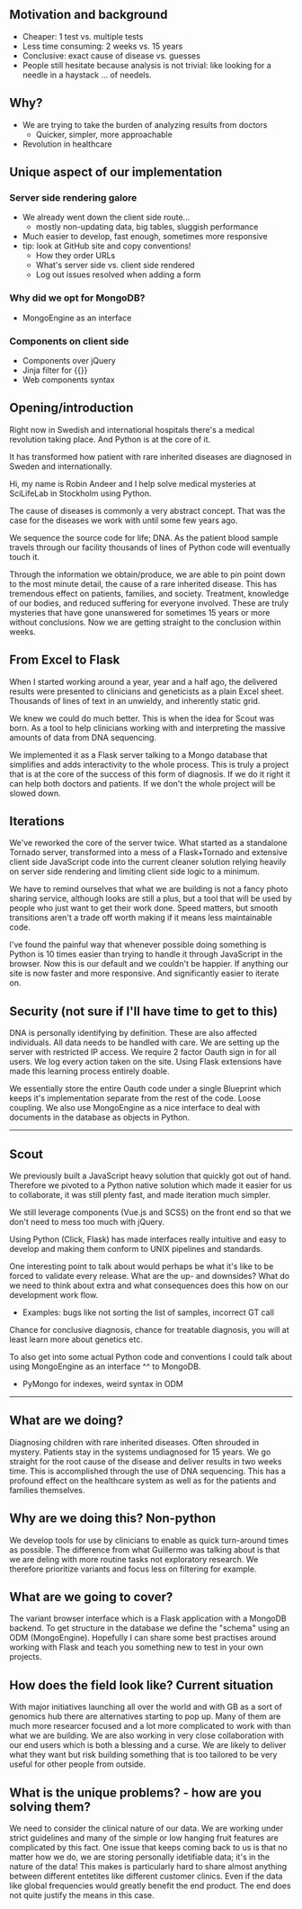 ## Motivation and background
- Cheaper: 1 test vs. multiple tests
- Less time consuming: 2 weeks vs. 15 years
- Conclusive: exact cause of disease vs. guesses
- People still hesitate because analysis is not trivial: like looking for a needle in a haystack ... of needels.


## Why?
- We are trying to take the burden of analyzing results from doctors
  + Quicker, simpler, more approachable
- Revolution in healthcare


## Unique aspect of our implementation

### Server side rendering galore
- We already went down the client side route...
  + mostly non-updating data, big tables, sluggish performance
- Much easier to develop, fast enough, sometimes more responsive
- tip: look at GitHub site and copy conventions!
  + How they order URLs
  + What's server side vs. client side rendered
  + Log out issues resolved when adding a form

### Why did we opt for MongoDB?
- MongoEngine as an interface

### Components on client side
- Components over jQuery
- Jinja filter for {{}}
- Web components syntax


## Opening/introduction
Right now in Swedish and international hospitals there's a medical revolution taking place. And Python is at the core of it.

It has transformed how patient with rare inherited diseases are diagnosed in Sweden and internationally.

Hi, my name is Robin Andeer and I help solve medical mysteries at SciLifeLab in Stockholm using Python.

The cause of diseases is commonly a very abstract concept. That was the case for the diseases we work with until some few years ago.

We sequence the source code for life; DNA. As the patient blood sample travels through our facility thousands of lines of Python code will eventually touch it.

Through the information we obtain/produce, we are able to pin point down to the most minute detail, the cause of a rare inherited disease. This has tremendous effect on patients, families, and society. Treatment, knowledge of our bodies, and reduced suffering for everyone involved. These are truly mysteries that have gone unanswered for sometimes 15 years or more without conclusions. Now we are getting straight to the conclusion within weeks.


## From Excel to Flask
When I started working around a year, year and a half ago, the delivered results were presented to clinicians and geneticists as a plain Excel sheet. Thousands of lines of text in an unwieldy, and inherently static grid.

We knew we could do much better. This is when the idea for Scout was born. As a tool to help clinicians working with and interpreting the massive amounts of data from DNA sequencing.

We implemented it as a Flask server talking to a Mongo database that simplifies and adds interactivity to the whole process. This is truly a project that is at the core of the success of this form of diagnosis. If we do it right it can help both doctors and patients. If we don't the whole project will be slowed down.


## Iterations
We've reworked the core of the server twice. What started as a standalone Tornado server, transformed into a mess of a Flask+Tornado and extensive client side JavaScript code into the current cleaner solution relying heavily on server side rendering and limiting client side logic to a minimum.

We have to remind ourselves that what we are building is not a fancy photo sharing service, although looks are still a plus, but a tool that will be used by people who just want to get their work done. Speed matters, but smooth transitions aren't a trade off worth making if it means less maintainable code.

I've found the painful way that whenever possible doing something is Python is 10 times easier than trying to handle it through JavaScript in the browser. Now this is our default and we couldn't be happier. If anything our site is now faster and more responsive. And significantly easier to iterate on.


## Security (not sure if I'll have time to get to this)
DNA is personally identifying by definition. These are also affected individuals. All data needs to be handled with care. We are setting up the server with restricted IP access. We require 2 factor Oauth sign in for all users. We log every action taken on the site. Using Flask extensions have made this learning process entirely doable.

We essentially store the entire Oauth code under a single Blueprint which keeps it's implementation separate from the rest of the code. Loose coupling. We also use MongoEngine as a nice interface to deal with documents in the database as objects in Python.

-----------------

## Scout
We previously built a JavaScript heavy solution that quickly got out of hand. Therefore we pivoted to a Python native solution which made it easier for us to collaborate, it was still plenty fast, and made iteration much simpler.

We still leverage components (Vue.js and SCSS) on the front end so that we don't need to mess too much with jQuery.

Using Python (Click, Flask) has made interfaces really intuitive and easy to develop and making them conform to UNIX pipelines and standards.

One interesting point to talk about would perhaps be what it's like to be forced to validate every release. What are the up- and downsides? What do we need to think about extra and what consequences does this how on our development work flow.
  - Examples: bugs like not sorting the list of samples, incorrect GT call

Chance for conclusive diagnosis, chance for treatable diagnosis, you will at least learn more about genetics etc.

To also get into some actual Python code and conventions I could talk about using MongoEngine as an interface ^^ to MongoDB.
- PyMongo for indexes, weird syntax in ODM


---------------
## What are we doing?
Diagnosing children with rare inherited diseases. Often shrouded in mystery. Patients stay in the systems undiagnosed for 15 years. We go straight for the root cause of the disease and deliver results in two weeks time. This is accomplished through the use of DNA sequencing. This has a profound effect on the healthcare system as well as for the patients and families themselves.

## Why are we doing this? Non-python
We develop tools for use by clinicians to enable as quick turn-around times as possible. The difference from what Guillermo was talking about is that we are deling with more routine tasks not exploratory research. We therefore prioritize variants and focus less on filtering for example.

## What are we going to cover?
The variant browser interface which is a Flask application with a MongoDB backend. To get structure in the database we define the "schema" using an ODM (MongoEngine). Hopefully I can share some best practises around working with Flask and teach you something new to test in your own projects.

## How does the field look like? Current situation
With major initiatives launching all over the world and with GB as a sort of genomics hub there are alternatives starting to pop up. Many of them are much more researcer focused and a lot more complicated to work with than what we are building. 
We are also working in very close collaboration with our end users which is both a blessing and a curse. We are likely to deliver what they want but risk building something that is too tailored to be very useful for other people from outside.

## What is the unique problems? - how are you solving them?
We need to consider the clinical nature of our data. We are working under strict guidelines and many of the simple or low hanging fruit features are complicated by this fact. One issue that keeps coming back to us is that no matter how we do, we are storing personally idetifiable data; it's in the nature of the data! This makes is particularly hard to share almost anything between different entetites like different customer clinics. Even if the data like global frequencies would greatly benefit the end product. The end does not quite justify the means in this case.

